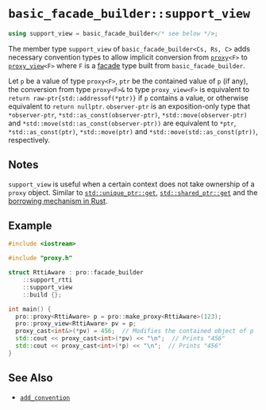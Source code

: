 # `basic_facade_builder::support_view`

```cpp
using support_view = basic_facade_builder</* see below */>;
```

The member type `support_view` of `basic_facade_builder<Cs, Rs, C>` adds necessary convention types to allow implicit conversion from [`proxy`](../proxy.md)`<F>` to [`proxy_view`](../proxy_view.md)`<F>` where `F` is a [facade](../facade.md) type built from `basic_facade_builder`.

Let `p` be a value of type `proxy<F>`, `ptr` be the contained value of `p` (if any), the conversion from type `proxy<F>&` to type `proxy_view<F>` is equivalent to `return raw-ptr{std::addressof(*ptr)}` if `p` contains a value, or otherwise equivalent to `return nullptr`. `observer-ptr` is an exposition-only type that `*observer-ptr`, `*std::as_const(observer-ptr)`, `*std::move(observer-ptr)` and `*std::move(std::as_const(observer-ptr))` are equivalent to `*ptr`, `*std::as_const(ptr)`, `*std::move(ptr)` and `*std::move(std::as_const(ptr))`, respectively.

## Notes

`support_view` is useful when a certain context does not take ownership of a `proxy` object. Similar to [`std::unique_ptr::get`](https://en.cppreference.com/w/cpp/memory/unique_ptr/get), [`std::shared_ptr::get`](https://en.cppreference.com/w/cpp/memory/shared_ptr/get) and the [borrowing mechanism in Rust](https://doc.rust-lang.org/rust-by-example/scope/borrow.html).

## Example

```cpp
#include <iostream>

#include "proxy.h"

struct RttiAware : pro::facade_builder
    ::support_rtti
    ::support_view
    ::build {};

int main() {
  pro::proxy<RttiAware> p = pro::make_proxy<RttiAware>(123);
  pro::proxy_view<RttiAware> pv = p;
  proxy_cast<int&>(*pv) = 456;  // Modifies the contained object of p
  std::cout << proxy_cast<int>(*pv) << "\n";  // Prints "456"
  std::cout << proxy_cast<int>(*p) << "\n";  // Prints "456"
}
```

## See Also

- [`add_convention`](add_convention.md)

